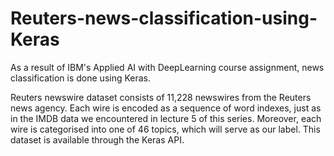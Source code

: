# Reuters-news-classification-using-Keras
As a result of IBM's Applied AI with DeepLearning course assignment, news classification is done using Keras.

Reuters newswire dataset consists of 11,228 newswires from the Reuters news agency. Each wire is encoded as a sequence of word indexes, just as in the IMDB data we encountered in lecture 5 of this series. Moreover, each wire is categorised into one of 46 topics, which will serve as our label. This dataset is available through the Keras API.
